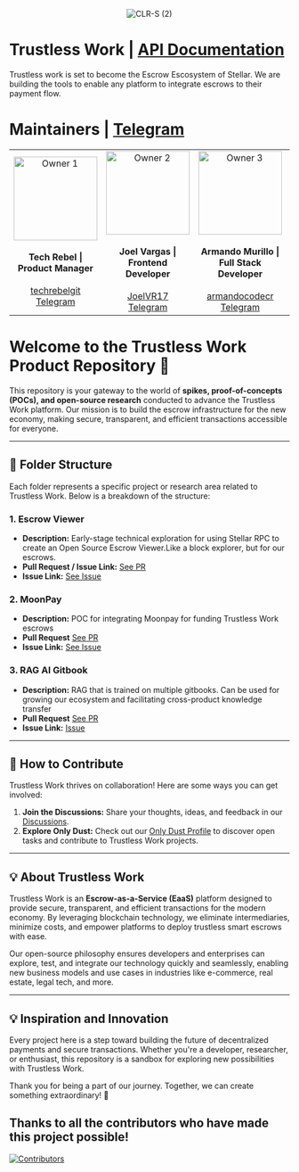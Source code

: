 <p align="center"> <img src="https://github.com/user-attachments/assets/5b182044-dceb-41f5-acf0-da22dea7c98a" alt="CLR-S (2)"> </p>

# Trustless Work | [API Documentation](https://docs.trustlesswork.com/trustless-work)
Trustless work is set to become the Escrow Escosystem of Stellar. We are building the tools to enable any platform to integrate escrows to their payment flow. 

# Maintainers | [Telegram](https://t.me/+kmr8tGegxLU0NTA5)

<table align="center">
  <tr>
    <td align="center">
      <img src="https://github.com/user-attachments/assets/6b97e15f-9954-47d0-81b5-49f83bed5e4b" alt="Owner 1" width="150" />
      <br /><br />
      <strong>Tech Rebel | Product Manager</strong>
      <br /><br />
      <a href="https://github.com/techrebelgit" target="_blank">techrebelgit</a>
      <br />
      <a href="https://t.me/Tech_Rebel" target="_blank">Telegram</a>
    </td>
    <td align="center">
      <img src="https://github.com/user-attachments/assets/e245e8af-6f6f-4a0a-a37f-df132e9b4986" alt="Owner 2" width="150" />
      <br /><br />
      <strong>Joel Vargas | Frontend Developer</strong>
      <br /><br />
      <a href="https://github.com/JoelVR17" target="_blank">JoelVR17</a>
      <br />
      <a href="https://t.me/joelvr20" target="_blank">Telegram</a>
    </td>
    <td align="center">
      <img src="https://github.com/user-attachments/assets/53d65ea1-007e-40aa-b9b5-e7a10d7bea84" alt="Owner 3" width="150" />
      <br /><br />
      <strong>Armando Murillo | Full Stack Developer</strong>
      <br /><br />
      <a href="https://github.com/armandocodecr" target="_blank">armandocodecr</a>
      <br />
      <a href="https://t.me/armandocode" target="_blank">Telegram</a>
    </td>
    <td align="center">
      <img src="https://github.com/user-attachments/assets/851273f6-2f91-413d-bd2d-d8dc1f3c2d28" alt="Owner 4" width="150" />
      <br /><br />
      <strong>Caleb Loría | Smart Contract Developer</strong>
      <br /><br />
      <a href="https://github.com/zkCaleb-dev" target="_blank">zkCaleb-dev</a>
      <br />
      <a href="https://t.me/zkCaleb_dev" target="_blank">Telegram</a>
    </td>
  </tr>
</table>

# Welcome to the Trustless Work Product Repository 🚀

This repository is your gateway to the world of **spikes, proof-of-concepts (POCs), and open-source research** conducted to advance the Trustless Work platform. Our mission is to build the escrow infrastructure for the new economy, making secure, transparent, and efficient transactions accessible for everyone.

---

## 📂 Folder Structure

Each folder represents a specific project or research area related to Trustless Work. Below is a breakdown of the structure:

### **1. Escrow Viewer**
- **Description:** Early-stage technical exploration for using Stellar RPC to create an Open Source Escrow Viewer.Like a block explorer, but for our escrows. 
- **Pull Request / Issue Link:** [See PR](https://github.com/Tico4Chain-Coders/Product/pull/23)
- **Issue Link:** [See Issue](https://github.com/Tico4Chain-Coders/Product/issues/1)

### **2. MoonPay**
- **Description:** POC for integrating Moonpay for funding Trustless Work escrows
- **Pull Request** [See PR](https://github.com/Tico4Chain-Coders/Product/pull/18)
- **Issue Link:** [See Issue](https://github.com/Tico4Chain-Coders/Product/issues/4)

### **3. RAG AI Gitbook**
- **Description:** RAG that is trained on multiple gitbooks. Can be used for growing our ecosystem and facilitating cross-product knowledge transfer
- **Pull Request** [See PR](https://github.com/Tico4Chain-Coders/Product/pull/10)
- **Issue Link:** [Issue](https://github.com/Tico4Chain-Coders/Product/issues/2)

---

## 🙌 How to Contribute

Trustless Work thrives on collaboration! Here are some ways you can get involved:

1. **Join the Discussions:** Share your thoughts, ideas, and feedback in our [Discussions](https://github.com/orgs/Tico4Chain-Coders/discussions).
2. **Explore Only Dust:** Check out our [Only Dust Profile](https://app.onlydust.com/p/trustless-work-) to discover open tasks and contribute to Trustless Work projects.

---

## 💡 About Trustless Work

Trustless Work is an **Escrow-as-a-Service (EaaS)** platform designed to provide secure, transparent, and efficient transactions for the modern economy. By leveraging blockchain technology, we eliminate intermediaries, minimize costs, and empower platforms to deploy trustless smart escrows with ease. 

Our open-source philosophy ensures developers and enterprises can explore, test, and integrate our technology quickly and seamlessly, enabling new business models and use cases in industries like e-commerce, real estate, legal tech, and more.

---

## 💡 Inspiration and Innovation

Every project here is a step toward building the future of decentralized payments and secure transactions. Whether you're a developer, researcher, or enthusiast, this repository is a sandbox for exploring new possibilities with Trustless Work.

Thank you for being a part of our journey. Together, we can create something extraordinary! 🌟




## **Thanks to all the contributors who have made this project possible!**

[![Contributors](https://contrib.rocks/image?repo=Trustless-Work/Product)](https://github.com/Trustless-Work/Product/graphs/contributors)
